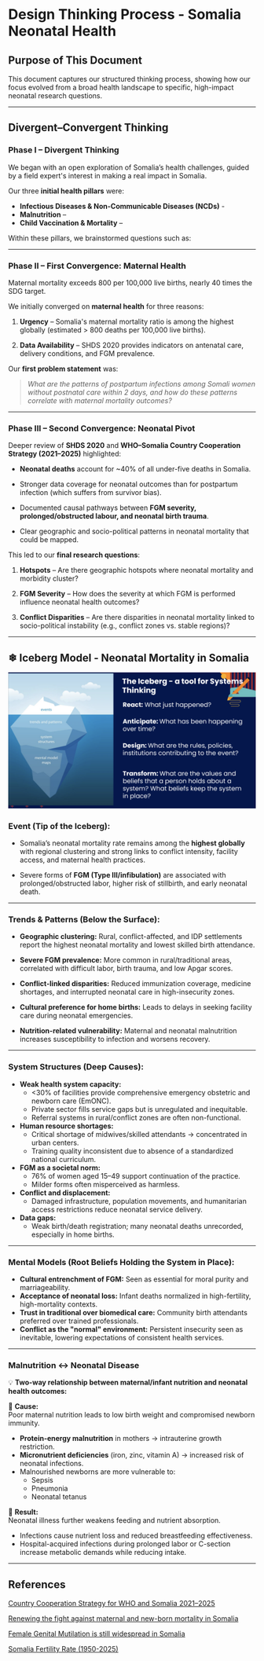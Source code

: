 
# Design Thinking Process - Somalia Neonatal Health

## Purpose of This Document

This document captures our structured thinking process, showing how our focus
evolved from a broad health landscape to specific, high-impact neonatal
research questions.

---

## **Divergent–Convergent Thinking**

### **Phase I – Divergent Thinking**

We began with an open exploration of Somalia’s health challenges, guided by a
field expert's interest in making a real impact in Somalia.

Our three **initial health pillars** were:

- **Infectious Diseases & Non-Communicable Diseases (NCDs)** -
- **Malnutrition** –
- **Child Vaccination & Mortality** –

Within these pillars, we brainstormed questions such as:

---

### **Phase II – First Convergence: Maternal Health**

Maternal mortality exceeds 800 per 100,000 live births, nearly 40 times the
SDG target.

We initially converged on **maternal health** for three reasons:

  1. **Urgency** – Somalia's maternal mortality ratio is among the highest
   globally (estimated > 800 deaths per 100,000 live births).  

  2. **Data Availability** – SHDS 2020 provides indicators on antenatal care,
   delivery conditions, and FGM prevalence.

Our **first problem statement** was:
> *What are the patterns of postpartum infections among Somali women without
postnatal care within 2 days, and how do these patterns correlate with maternal
mortality outcomes?*

---

### **Phase III – Second Convergence: Neonatal Pivot**

Deeper review of **SHDS 2020** and
**WHO–Somalia Country Cooperation Strategy (2021–2025)** highlighted:

- **Neonatal deaths** account for ~40% of all under-five deaths in Somalia.

- Stronger data coverage for neonatal outcomes than for postpartum
  infection (which suffers from survivor bias).  
  
- Documented causal pathways between
  **FGM severity, prolonged/obstructed labour, and neonatal birth trauma**.  
  
- Clear geographic and socio-political patterns in neonatal mortality that
  could be mapped.

This led to our **final research questions**:

  1. **Hotspots** – Are there geographic hotspots where neonatal mortality
         and morbidity cluster?
  
  2. **FGM Severity** – How does the severity at which FGM is performed
         influence neonatal health outcomes?
  
  3. **Conflict Disparities** – Are there disparities in neonatal mortality
     linked to socio-political instability (e.g., conflict zones vs. stable regions)?

---

## ❄ Iceberg Model - Neonatal Mortality in Somalia

![iceberg model](iceberg.png "Iceberg Model")

### **Event (Tip of the Iceberg):**

- Somalia’s neonatal mortality rate remains among the **highest globally**
  with regional clustering and strong links to conflict intensity, facility
  access, and maternal health practices.

- Severe forms of **FGM (Type III/infibulation)** are associated with
  prolonged/obstructed labor, higher risk of stillbirth, and early neonatal death.

---

### **Trends & Patterns (Below the Surface):**

- **Geographic clustering:** Rural, conflict-affected, and IDP settlements
  report the highest neonatal mortality and lowest skilled birth attendance.

- **Severe FGM prevalence:** More common in rural/traditional areas,
  correlated with difficult labor, birth trauma, and low Apgar scores.
- **Conflict-linked disparities:** Reduced immunization coverage, medicine
 shortages, and interrupted neonatal care in high-insecurity zones.
- **Cultural preference for home births:** Leads to delays in seeking
  facility care during neonatal emergencies.
- **Nutrition-related vulnerability:** Maternal and neonatal malnutrition
  increases susceptibility to infection and worsens recovery.

---

### **System Structures (Deep Causes):**

- **Weak health system capacity:**
  - <30% of facilities provide comprehensive emergency obstetric and newborn
  care (EmONC).
  - Private sector fills service gaps but is unregulated and inequitable.
  - Referral systems in rural/conflict zones are often non-functional.
- **Human resource shortages:**
  - Critical shortage of midwives/skilled attendants -> concentrated in urban centers.
  - Training quality inconsistent due to absence of a standardized national curriculum.
- **FGM as a societal norm:**
  - 76% of women aged 15–49 support continuation of the practice.
  - Milder forms often misperceived as harmless.
- **Conflict and displacement:**
  - Damaged infrastructure, population movements, and humanitarian access
  restrictions reduce neonatal service delivery.
- **Data gaps:**
  - Weak birth/death registration; many neonatal deaths unrecorded,
  especially in home births.

---

### **Mental Models (Root Beliefs Holding the System in Place):**

- **Cultural entrenchment of FGM:** Seen as essential for moral purity and marriageability.
- **Acceptance of neonatal loss:** Infant deaths normalized in high-fertility,
  high-mortality contexts.
- **Trust in traditional over biomedical care:** Community birth attendants
  preferred over trained professionals.
- **Conflict as the "normal" environment:** Persistent insecurity seen as
  inevitable, lowering expectations of consistent health services.

---

### **Malnutrition ↔ Neonatal Disease**

💡 **Two-way relationship between maternal/infant nutrition and neonatal health outcomes:**

🥚 **Cause:**  
Poor maternal nutrition leads to low birth weight and compromised newborn immunity.

- **Protein-energy malnutrition** in mothers → intrauterine growth restriction.
- **Micronutrient deficiencies** (iron, zinc, vitamin A) → increased risk of
  neonatal infections.
- Malnourished newborns are more vulnerable to:
  - Sepsis
  - Pneumonia
  - Neonatal tetanus

🐔 **Result:**  
Neonatal illness further weakens feeding and nutrient absorption.

- Infections cause nutrient loss and reduced breastfeeding effectiveness.
- Hospital-acquired infections during prolonged labor or C-section increase
  metabolic demands while reducing intake.

---

## References

[Country Cooperation Strategy for WHO and Somalia 2021–2025](https://applications.emro.who.int/docs/9789290211280-eng.pdf)

[Renewing the fight against maternal and new-born mortality in Somalia](https://somalia.unfpa.org/en/news/renewing-fight-against-maternal-and-new-born-mortality-somalia)

[Female Genital Mutilation is still widespread in Somalia](https://euaa.europa.eu/report-female-genital-mutilation-still-widespread-somalia)

[Somalia Fertility Rate (1950-2025)](https://www.macrotrends.net/global-metrics/countries/som/somalia/fertility-rate)
